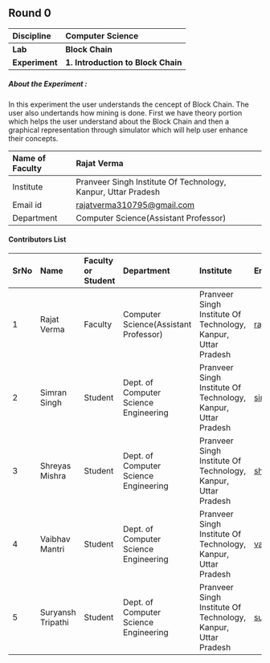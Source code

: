 ## Round 0

<b>Discipline | <b>Computer Science
:--|:--|
<b>Lab</b> | <b>Block Chain</b>
<b>Experiment</b>| <b>1. Introduction to Block Chain</b>

<h5> About the Experiment : </h5>
In this experiment the user understands the cencept of Block Chain. The user also undertands how mining is done. First we have theory portion which helps the user understand about the Block Chain and then a graphical representation through simulator which will help user enhance their concepts.

<b>Name of Faculty | <b> Rajat Verma
:--|:--|
Institute | Pranveer Singh Institute Of Technology, Kanpur, Uttar Pradesh
Email id| rajatverma310795@gmail.com
Department | Computer Science(Assistant Professor)


#### Contributors List

SrNo | Name | Faculty or Student | Department| Institute | Email id
:--|:--|:--|:--|:--|:--|
1 | Rajat Verma | Faculty | Computer Science(Assistant Professor) | Pranveer Singh Institute Of Technology, Kanpur, Uttar Pradesh | rajatverma310795@gmail.com
2 | Simran Singh | Student | Dept. of Computer Science Engineering | Pranveer Singh Institute Of Technology, Kanpur, Uttar Pradesh | simran.singh2198@gmail.com
3 | Shreyas Mishra | Student | Dept. of Computer Science Engineering | Pranveer Singh Institute Of Technology, Kanpur, Uttar Pradesh | shreyas77mishra@gmail.com
4 | Vaibhav Mantri | Student | Dept. of Computer Science Engineering | Pranveer Singh Institute Of Technology, Kanpur, Uttar Pradesh | vaibhavmantri824228@gmail.com
5 | Suryansh Tripathi | Student | Dept. of Computer Science Engineering | Pranveer Singh Institute Of Technology, Kanpur, Uttar Pradesh | suryansh1004@gmail.com
